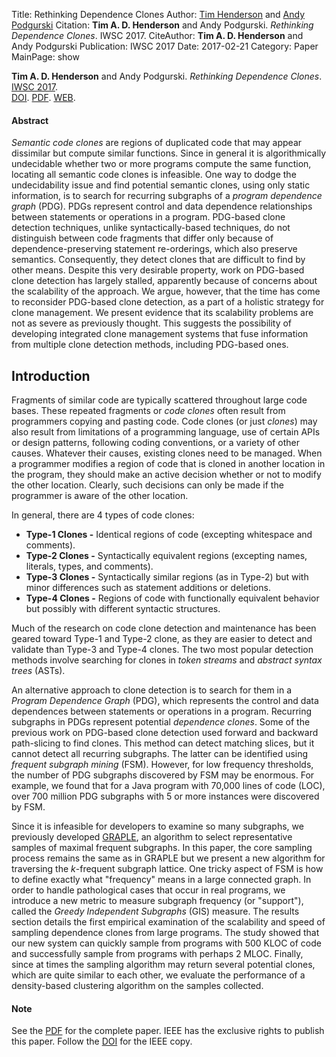 Title: Rethinking Dependence Clones
Author: <a href="http://hackthology.com">Tim Henderson</a> and <a href="http://engineering.case.edu/profiles/hap">Andy Podgurski</a>
Citation: <strong>Tim A. D. Henderson</strong> and Andy Podgurski. <i>Rethinking Dependence Clones</i>. IWSC 2017.
CiteAuthor: <strong>Tim A. D. Henderson</strong> and Andy Podgurski
Publication: IWSC 2017
Date: 2017-02-21
Category: Paper
MainPage: show


**Tim A. D. Henderson** and Andy Podgurski.
*Rethinking Dependence Clones*.
[IWSC 2017](https://iwsc2017.github.io/).
<br/>
[DOI](https://doi.org/10.1109/IWSC.2017.7880512).
[PDF]({static}/pdfs/iwsc-2017.pdf).
[WEB]({filename}/papers/2017-iwsc.md).

#### Abstract

*Semantic code clones* are regions of duplicated code that may appear dissimilar
but compute similar functions. Since in general it is algorithmically
undecidable whether two or more programs compute the same function, locating all
semantic code clones is infeasible. One way to dodge the undecidability issue
and find potential semantic clones, using only static information, is to search
for recurring subgraphs of a *program dependence graph* (PDG).  PDGs represent
control and data dependence relationships between statements or operations in a
program.  PDG-based clone detection techniques, unlike syntactically-based
techniques, do not distinguish between code fragments that differ only because
of dependence-preserving statement re-orderings, which also preserve semantics.
Consequently, they detect clones that are difficult to find by other means.
Despite this very desirable property, work on PDG-based clone detection has
largely stalled, apparently because of concerns about the scalability of the
approach.  We argue, however, that the time has come to reconsider PDG-based
clone detection, as a part of a holistic strategy for clone management.  We
present evidence that its scalability problems are not as severe as previously
thought.  This suggests the possibility of developing integrated clone
management systems that fuse information from multiple clone detection methods,
including PDG-based ones.


## Introduction

Fragments of similar code are typically scattered throughout large code bases.
These repeated fragments or *code clones* often result from programmers copying
and pasting code.  Code clones (or just *clones*) may also result from
limitations of a programming language, use of certain APIs or design patterns,
following coding conventions, or a variety of other causes.  Whatever their
causes, existing clones need to be managed. When a programmer modifies a region
of code that is cloned in another location in the program, they should make an
active decision whether or not to modify the other location.  Clearly, such
decisions can only be made if the programmer is aware of the other location.

In general, there are 4 types of code clones:

- **Type-1 Clones -** Identical regions of code (excepting whitespace and
  comments).
- **Type-2 Clones -** Syntactically equivalent regions (excepting names,
  literals, types, and comments).
- **Type-3 Clones -** Syntactically similar regions (as in Type-2) but with
  minor differences such as statement additions or deletions.
- **Type-4 Clones -** Regions of code with functionally equivalent behavior but
  possibly with different syntactic structures.

Much of the research on code clone detection and maintenance has been geared
toward Type-1 and Type-2 clone, as they are easier to detect and validate than
Type-3 and Type-4 clones.  The two most popular detection methods involve
searching for clones in *token streams* and *abstract syntax trees* (ASTs).

An alternative approach to clone detection is to search for them in a *Program
Dependence Graph* (PDG), which represents the control and data dependences
between statements or operations in a program.  Recurring subgraphs in PDGs
represent potential *dependence clones*.  Some of the previous work on PDG-based
clone detection used forward and backward path-slicing to find clones.  This
method can detect matching slices, but it cannot detect all recurring subgraphs.
The latter can be identified using *frequent subgraph mining* (FSM).  However,
for low frequency thresholds, the number of PDG subgraphs discovered by FSM may
be enormous.  For example, we found that for a Java program with 70,000 lines of
code (LOC), over 700 million PDG subgraphs with 5 or more instances were
discovered by FSM.

Since it is infeasible for developers to examine so many subgraphs, we
previously developed [GRAPLE]({filename}/papers/2016-swan.md), an algorithm to
select representative samples of maximal frequent subgraphs.  In this paper, the
core sampling process remains the same as in GRAPLE but we present a new
algorithm for traversing the *k*-frequent subgraph lattice.  One tricky aspect
of FSM is how to define exactly what "frequency" means in a large connected
graph. In order to handle pathological cases that occur in real programs, we
introduce a new metric to measure subgraph frequency (or "support"), called
the *Greedy Independent Subgraphs* (GIS) measure.  The results section details
the first empirical examination of the scalability and speed of sampling
dependence clones from large programs. The study showed that our new system can
quickly sample from programs with 500 KLOC of code and successfully sample from
programs with perhaps 2 MLOC. Finally, since at times the sampling algorithm may
return several potential clones, which are quite similar to each other, we
evaluate the performance of a density-based clustering algorithm on the samples
collected.

#### Note
See the [PDF]({static}/pdfs/iwsc-2017.pdf) for the complete paper. IEEE has
the exclusive rights to publish this paper. Follow the
[DOI](https://doi.org/10.1109/IWSC.2017.7880512) for the IEEE copy.
